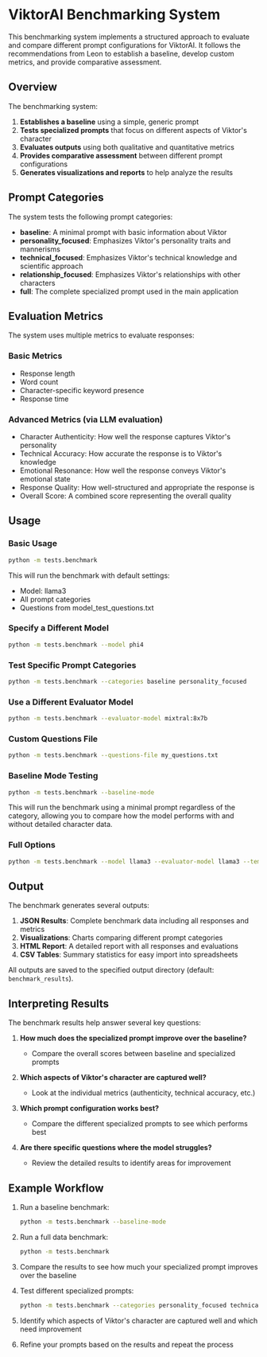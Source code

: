 # ViktorAI Benchmarking System

This benchmarking system implements a structured approach to evaluate and compare different prompt configurations for ViktorAI. It follows the recommendations from Leon to establish a baseline, develop custom metrics, and provide comparative assessment.

## Overview

The benchmarking system:

1. **Establishes a baseline** using a simple, generic prompt
2. **Tests specialized prompts** that focus on different aspects of Viktor's character
3. **Evaluates outputs** using both qualitative and quantitative metrics
4. **Provides comparative assessment** between different prompt configurations
5. **Generates visualizations and reports** to help analyze the results

## Prompt Categories

The system tests the following prompt categories:

- **baseline**: A minimal prompt with basic information about Viktor
- **personality_focused**: Emphasizes Viktor's personality traits and mannerisms
- **technical_focused**: Emphasizes Viktor's technical knowledge and scientific approach
- **relationship_focused**: Emphasizes Viktor's relationships with other characters
- **full**: The complete specialized prompt used in the main application

## Evaluation Metrics

The system uses multiple metrics to evaluate responses:

### Basic Metrics
- Response length
- Word count
- Character-specific keyword presence
- Response time

### Advanced Metrics (via LLM evaluation)
- Character Authenticity: How well the response captures Viktor's personality
- Technical Accuracy: How accurate the response is to Viktor's knowledge
- Emotional Resonance: How well the response conveys Viktor's emotional state
- Response Quality: How well-structured and appropriate the response is
- Overall Score: A combined score representing the overall quality

## Usage

### Basic Usage

```bash
python -m tests.benchmark
```

This will run the benchmark with default settings:
- Model: llama3
- All prompt categories
- Questions from model_test_questions.txt

### Specify a Different Model

```bash
python -m tests.benchmark --model phi4
```

### Test Specific Prompt Categories

```bash
python -m tests.benchmark --categories baseline personality_focused
```

### Use a Different Evaluator Model

```bash
python -m tests.benchmark --evaluator-model mixtral:8x7b
```

### Custom Questions File

```bash
python -m tests.benchmark --questions-file my_questions.txt
```

### Baseline Mode Testing

```bash
python -m tests.benchmark --baseline-mode
```

This will run the benchmark using a minimal prompt regardless of the category, allowing you to compare how the model performs with and without detailed character data.

### Full Options

```bash
python -m tests.benchmark --model llama3 --evaluator-model llama3 --temperature 0.7 --max-tokens 500 --questions-file tests/model_test_questions.txt --output-dir benchmark_results --categories baseline full
```

## Output

The benchmark generates several outputs:

1. **JSON Results**: Complete benchmark data including all responses and metrics
2. **Visualizations**: Charts comparing different prompt categories
3. **HTML Report**: A detailed report with all responses and evaluations
4. **CSV Tables**: Summary statistics for easy import into spreadsheets

All outputs are saved to the specified output directory (default: `benchmark_results`).

## Interpreting Results

The benchmark results help answer several key questions:

1. **How much does the specialized prompt improve over the baseline?**
   - Compare the overall scores between baseline and specialized prompts

2. **Which aspects of Viktor's character are captured well?**
   - Look at the individual metrics (authenticity, technical accuracy, etc.)

3. **Which prompt configuration works best?**
   - Compare the different specialized prompts to see which performs best

4. **Are there specific questions where the model struggles?**
   - Review the detailed results to identify areas for improvement

## Example Workflow

1. Run a baseline benchmark:
   ```bash
   python -m tests.benchmark --baseline-mode
   ```

2. Run a full data benchmark:
   ```bash
   python -m tests.benchmark
   ```

3. Compare the results to see how much your specialized prompt improves over the baseline

4. Test different specialized prompts:
   ```bash
   python -m tests.benchmark --categories personality_focused technical_focused relationship_focused
   ```

5. Identify which aspects of Viktor's character are captured well and which need improvement

6. Refine your prompts based on the results and repeat the process 